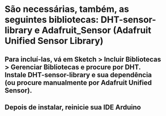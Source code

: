 # São necessárias, também, as seguintes bibliotecas: DHT-sensor-library e Adafruit_Sensor (Adafruit Unified Sensor Library)

## Para incluí-las, vá em Sketch > Incluir Bibliotecas > Gerenciar Bibliotecas e procure por DHT. Instale DHT-sensor-library e sua dependência (ou procure manualmente por Adafruit Unified Sensor).
## Depois de instalar, reinicie sua IDE Arduino
